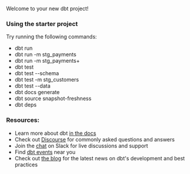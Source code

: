 Welcome to your new dbt project!

### Using the starter project

Try running the following commands:
- dbt run
- dbt run -m stg_payments
- dbt run -m stg_payments+
- dbt test
- dbt test --schema
- dbt test -m stg_customers
- dbt test --data
- dbt docs generate
- dbt source snapshot-freshness
- dbt deps


### Resources:
- Learn more about dbt [in the docs](https://docs.getdbt.com/docs/introduction)
- Check out [Discourse](https://discourse.getdbt.com/) for commonly asked questions and answers
- Join the [chat](http://slack.getdbt.com/) on Slack for live discussions and support
- Find [dbt events](https://events.getdbt.com) near you
- Check out [the blog](https://blog.getdbt.com/) for the latest news on dbt's development and best practices
